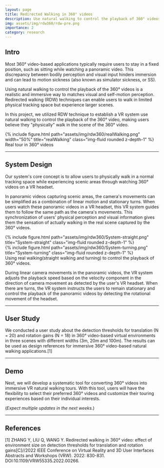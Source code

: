 ```yaml
---
layout: page
title: Redirected Walking in 360° videos
description: Use natural walking to control the playback of 360° videos
img: assets/img/rdw360/rdw-pre.png
importance: 2
category: research
---
```


## Intro

Most 360° video-based applications typically require users to stay in a fixed position, such as sitting while watching a panoramic video. This discrepancy between bodily perception and visual input hinders immersion and can lead to motion sickness (also known as simulator sickness, or SS).

Using natural walking to control the playback of the 360° videos is a realistic and immersive way to matches visual and self-motion perception. Redirected walking (RDW) techniques can enable users to walk in limited physical tracking space but experience larger scenes.

In this project, we utilized RDW technique to establish a VR system use natural walking to control the playback of the 360° video, making users believe they "physically" walk in the scene of the 360° video.

<div class="row">
    <div class="col-sm mt-3 mt-md-0">
        {% include figure.html path="assets/img/rdw360/realWalking.png" width="50%" title="realWalking" class="img-fluid rounded z-depth-1" %}
    </div>
</div>
<div class="caption">
    Real tour in 360° videos
</div>

---

## System Design

Our system's core concept is to allow users to physically walk in a normal tracking space while experiencing scenic areas through watching 360° videos on a VR headset.

In panoramic videos capturing scenic areas, the camera's movements can be simplified as a combination of linear motion and stationary turns. When users watch these panoramic videos in a VR headset, this VR system guides them to follow the same path as the camera's movements. This synchronization of users' physical perception and visual information gives them the sensation of actually walking in the real scene captured by the 360° videos.

<div class="row">
    <div class="col-sm mt-3 mt-md-0">
        {% include figure.html path="assets/img/rdw360/System-straight.png" title="System-straight" class="img-fluid rounded z-depth-1" %}
    </div>
    <div class="col-sm mt-3 mt-md-0">
        {% include figure.html path="assets/img/rdw360/System-turning.png" title="System-turning" class="img-fluid rounded z-depth-1" %}
    </div>
</div>
<div class="caption">
    Using real walking(straight walking and turning) to control the playback of 360° videos.
</div>

During linear camera movements in the panoramic videos, the VR system adjusts the playback speed based on the velocity component in the direction of camera movement as detected by the user's VR headset. When there are turns, the VR system instructs the users to remain stationary and control the playback of the panoramic videos by detecting the rotational movement of the headset.

---

## User Study

We conducted a user study about the detection thresholds for translation (N = 20) and rotation gains (N = 18) in 360° video-based virtual environments in three scenes with different widths (3m, 20m and 100m). The results can be used as design references for immersive 360° video-based natural walking applications.[1]

---

## Demo

Next, we will develop a systematic tool for converting 360° videos into immersive VR natural walking tours. With this tool, users will have the flexibility to select their preferred 360° videos and customize their touring experiences based on their individual interests.

(*Expect multiple updates in the next weeks.*)

---

## References

[1] ZHANG Y, LIU Q, WANG Y. Redirected walking in 360° video: effect
of environment size on detection thresholds for translation and rotation gains[C]//2022 IEEE Conference on Virtual Reality and 3D User Interfaces Abstracts and Workshops (VRW). 2022: 830-831. DOI:10.1109/VRW55335.2022.00266.